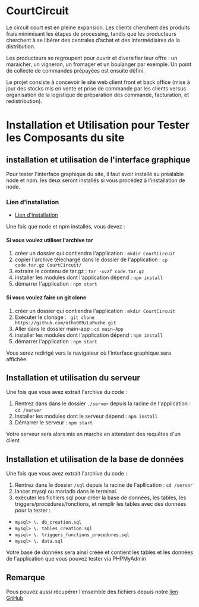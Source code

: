 # CourtCircuit
Le circuit court est en pleine expansion. Les clients cherchent des produits frais minimisant les étapes de processing, tandis que les producteurs cherchent à se libérer des centrales d’achat et des intermédiaires de la distribution.

Les producteurs se regroupent pour ouvrir et diversifier leur offre : un maraicher, un vigneron, un fromager et un boulanger par exemple. Un point de collecte de commandes prépayées est ensuite défini.

Le projet consiste à concevoir le site web client front et back office (mise à jour des stocks mis en vente et prise de commande par les clients versus organisation de la logistique de préparation des commande, facturation, et redistribution).

# Installation et Utilisation pour Tester les Composants du site
## installation et utilisation de l'interface graphique
Pour tester l'interface graphique du site, il faut avoir installé au préalable node et npm. les deux seront installés  si vous procédez à  l'installation de node.

### Lien d'installation
- [Lien d'installation](https://nodejs.org/en/download/)

Une fois que node et npm installés, vous devez :
#### Si vous voulez utiliser l'archive tar 

1. créer un dossier qui contiendra l'application : `mkdir CourtCircuit`
2. copier l'archive téléchargé dans le dossier de l'application : `cp code.tar.gz CourtCircuit/` 
3. extraire le contenu de tar.gz : `tar -xvzf code.tar.gz`
4. installer les modules dont l'application dépend : `npm install`
5. démarrer l'application : `npm start`

#### Si vous voulez faire un git clone  
1. créer un dossier qui contiendra l'application : `mkdir CourtCircuit`
2. Exécuter le clonage : ` git clone https://github.com/otho009/LaRuche.git`
3. Aller dans le dossier main-app  : `cd main-App`
4. installer les modules dont l'application dépend : `npm install`
5. démarrer l'application : `npm start`


Vous serez redirigé vers le navigateur où l'interface graphique sera affichée.

## Installation et utilisation du serveur
Une fois que vous avez extrait l'archive du code :
1. Rentrez dans dans le dossier `./server` depuis la racine de l'application : `cd /server`
2. Installer les modules dont le serveur dépend : `npm install`
3. Démarrer le serveur : `npm start`

Votre serveur sera alors mis en marche en attendant des requêtes d'un client

## Installation et utilisation de la base de données
Une fois que vous avez extrait l'archive du code :
1. Rentrez dans le dossier `/sql` depuis la racine de l'apllication : `cd /server`
2. lancer mysql ou mariadb dans le terminal.
3. exécuter les fichiers sql pour créer la base de données, les tables, les triggers/procédures/fonctions, et remplir les tables avec des données pour la tester :
  * `mysql> \. db_creation.sql`
  * `mysql> \. tables_creation.sql`
  * `mysql> \. triggers_functions_procedures.sql`
  * `mysql> \. data.sql`

Votre base de données sera ainsi créée et contient les tables et les données de l'application que vous pouvez tester via PHPMyAdmin

## Remarque
Pous pouvez aussi récupérer l'ensemble des fichiers depuis notre [lien GitHub](https://github.com/otho009/LaRuche)
